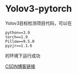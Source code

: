 # Yolov3-pytorch
Yolov3目标检测项目代码，可以在
````
python==3.9
torch==1.9
Pillow==9.5.0
pyzjr==1.1.6
````
的环境下运行成功

[CSDN博客链接]([https://juejin.cn/](https://blog.csdn.net/m0_62919535/article/details/132639078)https://blog.csdn.net/m0_62919535/article/details/132639078)
